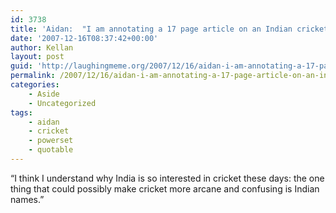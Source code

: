 ```yaml
---
id: 3738
title: 'Aidan:  "I am annotating a 17 page article on an Indian cricket player."'
date: '2007-12-16T08:37:42+00:00'
author: Kellan
layout: post
guid: 'http://laughingmeme.org/2007/12/16/aidan-i-am-annotating-a-17-page-article-on-an-indian-cricket-player/'
permalink: /2007/12/16/aidan-i-am-annotating-a-17-page-article-on-an-indian-cricket-player/
categories:
    - Aside
    - Uncategorized
tags:
    - aidan
    - cricket
    - powerset
    - quotable
---
```


“I think I understand why India is so interested in cricket these days: the one thing that could possibly make cricket more arcane and confusing is Indian names.”